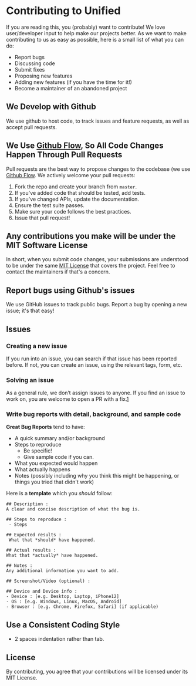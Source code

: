# Contributing to Unified
If you are reading this, you (probably) want to contribute! We love user/developer input to help make our projects better. As we want to make contributing to us as easy as possible, here is a small list of what you can do:

- Report bugs
- Discussing code
- Submit fixes
- Proposing new features
- Adding new features (if you have the time for it!)
- Become a maintainer of an abandoned project

## We Develop with Github
We use github to host code, to track issues and feature requests, as well as accept pull requests.

## We Use [Github Flow](https://docs.github.com/en/get-started/quickstart/github-flow), So All Code Changes Happen Through Pull Requests
Pull requests are the best way to propose changes to the codebase (we use [Github Flow](https://docs.github.com/en/get-started/quickstart/github-flow). We actively welcome your pull requests:

1. Fork the repo and create your branch from `master`.
2. If you've added code that should be tested, add tests.
3. If you've changed APIs, update the documentation.
4. Ensure the test suite passes.
5. Make sure your code follows the best practices.
6. Issue that pull request!

## Any contributions you make will be under the MIT Software License
In short, when you submit code changes, your submissions are understood to be under the same [MIT License](http://choosealicense.com/licenses/mit/) that covers the project. Feel free to contact the maintainers if that's a concern.

## Report bugs using Github's issues
We use GitHub issues to track public bugs. Report a bug by opening a new issue; it's that easy!

## Issues
### Creating a new issue
If you run into an issue, you can search if that issue has been reported before. If not, you can create an issue, using the relevant tags, form, etc.

### Solving an issue
As a general rule, we don’t assign issues to anyone. If you find an issue to work on, you are welcome to open a PR with a fix.[1](https://github.com/github/docs/blob/main/CONTRIBUTING.md#solve-an-issue)

### Write bug reports with detail, background, and sample code
**Great Bug Reports** tend to have:

- A quick summary and/or background
- Steps to reproduce
  - Be specific!
  - Give sample code if you can.
- What you expected would happen
- What actually happens
- Notes (possibly including why you think this might be happening, or things you tried that didn't work)

Here is a **template** which you *should* follow:
```
## Description :
A clear and concise description of what the bug is.

## Steps to reproduce :
 - Steps

## Expected results :
 What that *should* have happened.

## Actual results :
What that *actually* have happened.

## Notes :
Any additional information you want to add.

## Screenshot/Video (optional) : 

## Device and Device info : 
- Device : [e.g. Desktop, Laptop, iPhone12]
- OS : [e.g. Windows, Linux, MacOS, Android]
- Browser : [e.g. Chrome, Firefox, Safari] (if applicable)
```

## Use a Consistent Coding Style
- 2 spaces indentation rather than tab.

## License
By contributing, you agree that your contributions will be licensed under its MIT License.
